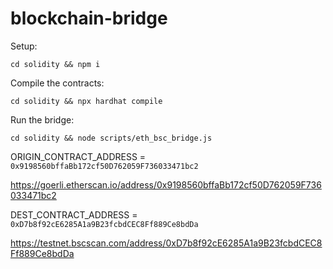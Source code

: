 # blockchain-bridge

Setup:
```
cd solidity && npm i
```

Compile the contracts:
```
cd solidity && npx hardhat compile
```

Run the bridge:
```
cd solidity && node scripts/eth_bsc_bridge.js
```

ORIGIN_CONTRACT_ADDRESS = `0x9198560bffaBb172cf50D762059F736033471bc2`

https://goerli.etherscan.io/address/0x9198560bffaBb172cf50D762059F736033471bc2

DEST_CONTRACT_ADDRESS = `0xD7b8f92cE6285A1a9B23fcbdCEC8Ff889Ce8bdDa`

https://testnet.bscscan.com/address/0xD7b8f92cE6285A1a9B23fcbdCEC8Ff889Ce8bdDa
